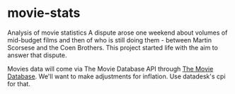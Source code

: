# movie-stats
Analysis of movie statistics
A dispute arose one weekend about volumes of mid-budget films and then of who is still doing them - between Martin Scorsese and the Coen Brothers. This project started life with the aim to answer that dispute.

Movies data will come via The Movie Database API through [The Movie Database](https://www.themoviedb.org). We'll want to make adjustments for inflation. Use datadesk's cpi for that.
